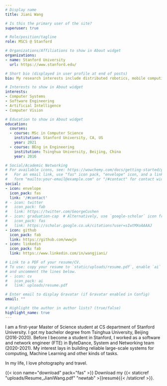 ```yaml
---
# Display name
title: Jiani Wang

# Is this the primary user of the site?
superuser: true

# Role/position/tagline
role: MSCS @ Stanford

# Organizations/Affiliations to show in About widget
organizations:
- name: Stanford University
  url: https://www.stanford.edu/

# Short bio (displayed in user profile at end of posts)
bio: My research interests include distributed robotics, mobile computing and programmable matter.

# Interests to show in About widget
interests:
- Computer Systems
- Software Engineering
- Artificial Intelligence
- Computer Vision

# Education to show in About widget
education:
  courses:
  - course: MSc in Computer Science
    institution: Stanford University, CA, US
    year: 2021
  - course: BEng in Engineering
    institution: Tsinghua University, Beijing, China
    year: 2016

# Social/Academic Networking
# For available icons, see: https://wowchemy.com/docs/getting-started/page-builder/#icons
#   For an email link, use "fas" icon pack, "envelope" icon, and a link in the
#   form "mailto:your-email@example.com" or "/#contact" for contact widget.
social:
- icon: envelope
  icon_pack: fas
  link: '/#contact'
# - icon: twitter
#   icon_pack: fab
#   link: https://twitter.com/GeorgeCushen
# - icon: graduation-cap  # Alternatively, use `google-scholar` icon from `ai` icon pack
#   icon_pack: fas
#   link: https://scholar.google.co.uk/citations?user=sIwtMXoAAAAJ
- icon: github
  icon_pack: fab
  link: https://github.com/wwwjn
- icon: linkedin
  icon_pack: fab
  link: https://www.linkedin.com/in/wangjiani/

# Link to a PDF of your resume/CV.
# To use: copy your resume to `static/uploads/resume.pdf`, enable `ai` icons in `params.toml`, 
# and uncomment the lines below.
# - icon: cv
#   icon_pack: ai
#   link: uploads/resume.pdf

# Enter email to display Gravatar (if Gravatar enabled in Config)
email: ""

# Highlight the author in author lists? (true/false)
highlight_name: true
---
```


I am a first-year Master of Science student at CS department of Stanford University. I got my bachelor degree from Tsinghua University, Beijing (2016-2020). Before I become a student in Stanford, I worked as a software and network engineer (FTE) in ByteDance, System and Networking team (2020-2021). My interest lays in building reliable large-scale systems for computing, Machine Learning and other kinds of tasks.

In my life, I love photography and travel.

<!-- Lorem ipsum dolor sit amet, consectetur adipiscing elit. Sed neque elit, tristique placerat feugiat ac, facilisis vitae arcu. Proin eget egestas augue. Praesent ut sem nec arcu pellentesque aliquet. Duis dapibus diam vel metus tempus vulputate. -->



{{< icon name="download" pack="fas" >}} Download my {{< staticref "uploads/Resume_JianiWang.pdf" "newtab" >}}resumé{{< /staticref >}}.
